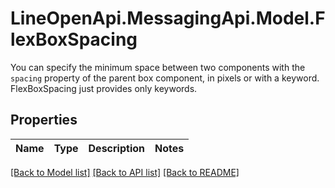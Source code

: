 # LineOpenApi.MessagingApi.Model.FlexBoxSpacing
You can specify the minimum space between two components with the `spacing` property of the parent box component, in pixels or with a keyword. FlexBoxSpacing just provides only keywords. 

## Properties

Name | Type | Description | Notes
------------ | ------------- | ------------- | -------------

[[Back to Model list]](../README.md#documentation-for-models) [[Back to API list]](../README.md#documentation-for-api-endpoints) [[Back to README]](../README.md)

